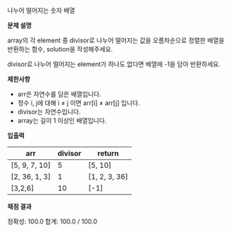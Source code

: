 나누어 떨어지는 숫자 배열

**문제 설명**

array의 각 element 중 divisor로 나누어 떨어지는 값을 오름차순으로 정렬한 배열을 반환하는 함수, solution을 작성해주세요.

divisor로 나누어 떨어지는 element가 하나도 없다면 배열에 -1을 담아 반환하세요.

**제한사항**

+ arr은 자연수를 담은 배열입니다.
+ 정수 i, j에 대해 i ≠ j 이면 arr[i] ≠ arr[j] 입니다.
+ divisor는 자연수입니다.
+ array는 길이 1 이상인 배열입니다.

**입출력**

| arr |divisor | return |
| --- | ------ | ------ |
| [5, 9, 7, 10]| 5 | [5, 10] |
| [2, 36, 1, 3] | 1 | [1, 2, 3, 36] |
| [3,2,6] | 10 |[-1] |

**채점 결과**

정확성: 100.0
합계: 100.0 / 100.0